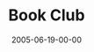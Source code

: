 ---
layout: message
category: message
series: "Special Effects"
title: "Book Club"
date: 2005-06-19-00-00
message_id: 115
audio: "http://s3.amazonaws.com/crossroads-media/media/legacy/mp3/Special_Effects_01_06-19-05_Book_Club.mp3"
audio-duration: "40:52"
flag: "N"
---